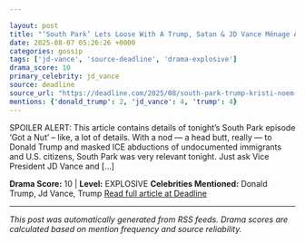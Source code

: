 ```yaml
---

layout: post
title: "‘South Park’ Lets Loose With A Trump, Satan & JD Vance Ménage À Trois, ICE Raiding Heaven, & Kristi Noem Shooting Dogs""
date: 2025-08-07 05:26:26 +0000
categories: gossip
tags: ['jd-vance', 'source-deadline', 'drama-explosive']
drama_score: 10
primary_celebrity: jd_vance
source: deadline
source_url: "https://deadline.com/2025/08/south-park-trump-kristi-noem-ice-taunting-1236480470/""
mentions: {'donald_trump': 2, 'jd_vance': 4, 'trump': 4}
---
```


SPOILER ALERT: This article contains details of tonight’s South Park episode ‘Got a Nut’ – like, a lot of details. With a nod — a head butt, really — to Donald Trump and masked ICE abductions of undocumented immigrants and U.S. citizens, South Park was very relevant tonight. Just ask Vice President JD Vance and […]

**Drama Score:** 10 | **Level:** EXPLOSIVE **Celebrities Mentioned:** Donald Trump, Jd Vance, Trump [Read full article at Deadline](https://deadline.com/2025/08/south-park-trump-kristi-noem-ice-taunting-1236480470/)

---

*This post was automatically generated from RSS feeds. Drama scores are calculated based on mention frequency and source reliability.*